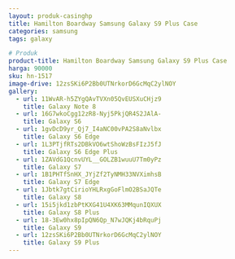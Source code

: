 ```yaml
---
layout: produk-casinghp
title: Hamilton Boardway Samsung Galaxy S9 Plus Case
categories: samsung
tags: galaxy

# Produk
product-title: Hamilton Boardway Samsung Galaxy S9 Plus Case
harga: 90000
sku: hn-1517
image-drive: 12zsSKi6P2Bb0UTNrkorD6GcMqC2ylNOY
gallery:
  - url: 11WvAR-h5ZYgQAvTVXn05QvEUSXuCHjz9
    title: Galaxy Note 8
  - url: 16G7wkoCgg12zR8-Nyj5PkjQR4S2JAlA-
    title: Galaxy S6
  - url: 1gvDcD9yr_Qj7_I4aNC00vPA2S8aNvlbx
    title: Galaxy S6 Edge
  - url: 1L3PTjfRTs2DBkVO6wtShoWzBsFIzJ5fJ
    title: Galaxy S6 Edge Plus
  - url: 1ZAVdG1QcnvUYL__GOLZB1wuuU7Tm0yPz
    title: Galaxy S7
  - url: 1B1PHTfSnHX_JYjZf2TyNMH33NVXimhsB
    title: Galaxy S7 Edge
  - url: 1Jbtk7gtCirioYHLRxgGoFlmO2BSaJQTe
    title: Galaxy S8
  - url: 15i5jkd1zbPtKXG41U4XK63MMqunIQXUX
    title: Galaxy S8 Plus
  - url: 18-3Ew0hx8pIpQN6Qp_N7wJQKj4bRquPj
    title: Galaxy S9
  - url: 12zsSKi6P2Bb0UTNrkorD6GcMqC2ylNOY
    title: Galaxy S9 Plus
---
```

